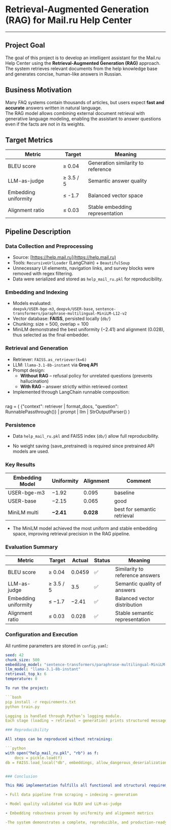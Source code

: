 
# Retrieval-Augmented Generation (RAG) for Mail.ru Help Center  


---

##  Project Goal 

The goal of this project is to develop an intelligent assistant for the Mail.ru Help Center using the **Retrieval-Augmented Generation (RAG)** approach.  
The system retrieves relevant documents from the help knowledge base and generates concise, human-like answers in Russian.  


##  Business Motivation 

Many FAQ systems contain thousands of articles, but users expect **fast and accurate** answers written in natural language.  
The RAG model allows combining external document retrieval with generative language modeling, enabling the assistant to answer questions even if the facts are not in its weights.  



## Target Metrics 

| Metric | Target | Meaning |
|---------|---------|---------|
| BLEU score | ≥ 0.04 | Generation similarity to reference |
| LLM-as-judge | ≥ 3.5 / 5 | Semantic answer quality |
| Embedding uniformity | ≤ -1.7 | Balanced vector space |
| Alignment ratio | ≤ 0.03 | Stable embedding representation |



## Pipeline Description

###  Data Collection and Preprocessing
- Source: [https://help.mail.ru](https://help.mail.ru)
- Tools: `RecursiveUrlLoader` (LangChain) + `BeautifulSoup`
- Unnecessary UI elements, navigation links, and survey blocks were removed with regex filtering.  
- Data were serialized and stored as `help_mail_ru.pkl` for reproducibility.

### Embedding and Indexing
- Models evaluated:  
  `deepvk/USER-bge-m3`, `deepvk/USER-base`, `sentence-transformers/paraphrase-multilingual-MiniLM-L12-v2`
- Vector database: **FAISS**, persisted locally (`db/`)
- Chunking: size = 500, overlap = 100  
- MiniLM demonstrated the best uniformity (−2.41) and alignment (0.028), thus selected as the final embedder.

### Retrieval and Generation
- Retriever: `FAISS.as_retriever(k=6)`  
- LLM: `llama-3.1-8b-instant` via **Groq API**
- Prompt design:
  - **Without RAG** – refusal policy for unrelated questions (prevents hallucination)
  - **With RAG** – answer strictly within retrieved context  
- Implemented through LangChain runnable composition:
  ```python
 rag = (
    {"context": retriever | format_docs, "question": RunnablePassthrough()}
    | prompt
    | llm
    | StrOutputParser()
)
### Persistence

- Data `help_mail_ru.pkl` and FAISS index (`db/`) allow full reproducibility.

- No weight saving (save_pretrained) is required since pretrained API models are used.

### Key Results

| Embedding Model | Uniformity | Alignment | Comment                       |
| --------------- | ---------- | --------- | ----------------------------- |
| USER-bge-m3     | −1.92      | 0.095     | baseline                      |
| USER-base       | −2.15      | 0.065     | good                          |
| MiniLM multi    | **−2.41**  | **0.028** | best for semantic retrieval |

- The MiniLM model achieved the most uniform and stable embedding space, improving retrieval precision in the RAG pipeline.

###  Evaluation Summary

| Metric               | Target    | Actual                 | Status           | Meaning                         |
| -------------------- | --------- | ---------------------- | ---------------- | ------------------------------- |
| BLEU score           | ≥ 0.04    | 0.0459                 | ✅                | Similarity to reference answers |
| LLM-as-judge         | ≥ 3.5 / 5 | 3.5                    | ✅                | Semantic quality of answers     |
| Embedding uniformity | ≤ −1.7    | −2.41                  | ✅                | Balanced vector distribution    |
| Alignment ratio      | ≤ 0.03    | 0.028                  | ✅                | Stable semantic representation  |

### Configuration and Execution

All runtime parameters are stored in `config.yaml`:

```yaml
seed: 42
chunk_size: 500
embedding_model: "sentence-transformers/paraphrase-multilingual-MiniLM-L12-v2"
llm_model: "llama-3.1-8b-instant"
retrieval_top_k: 6
temperature: 0

To run the project:

```bash
pip install -r requirements.txt
python train.py

Logging is handled through Python’s logging module.
Each stage (loading → retrieval → generation) prints structured messages.

### Reproducibility

All steps can be reproduced without retraining:

```python
with open("help_mail_ru.pkl", "rb") as f:
    docs = pickle.load(f)
db = FAISS.load_local("db", embeddings, allow_dangerous_deserialization=True)


### Conclusion

This RAG implementation fulfills all functional and structural requirements of the ML project:

- Full data pipeline from scraping → indexing → generation

- Model quality validated via BLEU and LLM-as-judge

- Embedding robustness proven by uniformity and alignment metrics

-The system demonstrates a complete, reproducible, and production-ready RAG workflow for Mail.ru Help Center.


